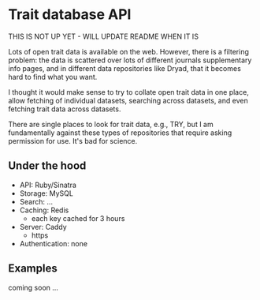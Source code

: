 Trait database API
==================

THIS IS NOT UP YET - WILL UPDATE README WHEN IT IS

Lots of open trait data is available on the web. However, there is a filtering problem: the data is scattered over lots of different journals supplementary info pages, and in different data repositories like Dryad, that it becomes hard to find what you want.

I thought it would make sense to try to collate open trait data in one place, allow fetching of individual datasets, searching across datasets, and even fetching trait data across datasets.

There are single places to look for trait data, e.g., TRY, but I am fundamentally against these types of repositories that require asking permission for use. It's bad for science.

## Under the hood

* API: Ruby/Sinatra
* Storage: MySQL
* Search: ...
* Caching: Redis
  * each key cached for 3 hours
* Server: Caddy
  * https
* Authentication: none

## Examples

coming soon ...

